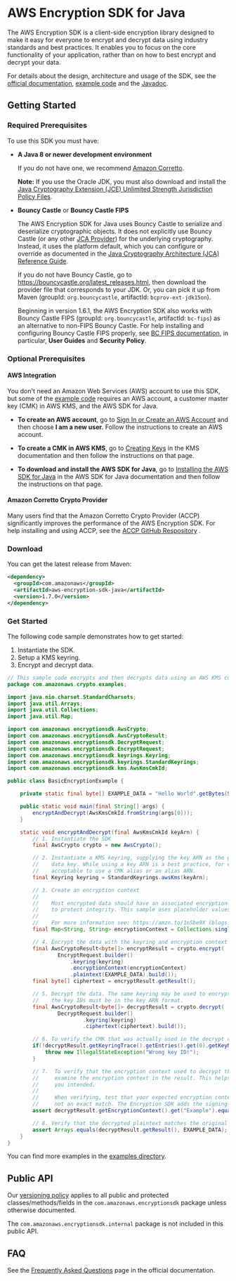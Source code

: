 # AWS Encryption SDK for Java

The AWS Encryption SDK is a client-side encryption library designed to make it easy for everyone to encrypt and decrypt data using industry standards and best practices. It enables you to focus on the core functionality of your application, rather than on how to best encrypt and decrypt your data.

For details about the design, architecture and usage of the SDK, see the [official documentation](https://docs.aws.amazon.com/encryption-sdk/latest/developer-guide/), [example code][examples] and the [Javadoc](https://aws.github.io/aws-encryption-sdk-java/javadoc/).

## Getting Started

### Required Prerequisites
To use this SDK you must have:

* **A Java 8 or newer development environment**

  If you do not have one, we recommend [Amazon Corretto](https://aws.amazon.com/corretto/).

  **Note:** If you use the Oracle JDK, you must also download and install the [Java Cryptography Extension (JCE) Unlimited Strength Jurisdiction Policy Files](http://www.oracle.com/technetwork/java/javase/downloads/jce8-download-2133166.html).

* **Bouncy Castle** or **Bouncy Castle FIPS**

  The AWS Encryption SDK for Java uses Bouncy Castle to serialize and deserialize cryptographic objects.
  It does not explicitly use Bouncy Castle (or any other [JCA Provider](https://docs.oracle.com/javase/8/docs/api/java/security/Provider.html)) for the underlying cryptography.
  Instead, it uses the platform default, which you can configure or override as documented in the
  [Java Cryptography Architecture (JCA) Reference Guide](https://docs.oracle.com/javase/9/security/java-cryptography-architecture-jca-reference-guide.htm#JSSEC-GUID-2BCFDD85-D533-4E6C-8CE9-29990DEB0190).

  If you do not have Bouncy Castle, go to https://bouncycastle.org/latest_releases.html, then download the provider file that corresponds to your JDK.
  Or, you can pick it up from Maven (groupId: `org.bouncycastle`, artifactId: `bcprov-ext-jdk15on`).

  Beginning in version 1.6.1,
  the AWS Encryption SDK also works with Bouncy Castle FIPS (groupId: `org.bouncycastle`, artifactId: `bc-fips`)
  as an alternative to non-FIPS Bouncy Castle.
  For help installing and configuring Bouncy Castle FIPS properly, see [BC FIPS documentation](https://www.bouncycastle.org/documentation.html),
  in particular, **User Guides** and **Security Policy**.

### Optional Prerequisites

#### AWS Integration
You don't need an Amazon Web Services (AWS) account to use this SDK, but some of the [example code][examples] requires an AWS account, a customer master key (CMK) in AWS KMS, and the AWS SDK for Java.

* **To create an AWS account**, go to [Sign In or Create an AWS Account](https://portal.aws.amazon.com/gp/aws/developer/registration/index.html) and then choose **I am a new user.** Follow the instructions to create an AWS account.

* **To create a CMK in AWS KMS**, go to [Creating Keys](https://docs.aws.amazon.com/kms/latest/developerguide/create-keys.html) in the KMS documentation and then follow the instructions on that page.

* **To download and install the AWS SDK for Java**, go to [Installing the AWS SDK for Java](https://docs.aws.amazon.com/AWSSdkDocsJava/latest/DeveloperGuide/java-dg-install-sdk.html) in the AWS SDK for Java documentation and then follow the instructions on that page.

#### Amazon Corretto Crypto Provider
Many users find that the Amazon Corretto Crypto Provider (ACCP) significantly improves the performance of the AWS Encryption SDK.
For help installing and using ACCP, see the [ACCP GitHub Respository](https://github.com/corretto/amazon-corretto-crypto-provider) .

### Download

You can get the latest release from Maven:

```xml
<dependency>
  <groupId>com.amazonaws</groupId>
  <artifactId>aws-encryption-sdk-java</artifactId>
  <version>1.7.0</version>
</dependency>
```

### Get Started

The following code sample demonstrates how to get started:

1. Instantiate the SDK.
2. Setup a KMS keyring.
3. Encrypt and decrypt data.

```java
// This sample code encrypts and then decrypts data using an AWS KMS customer master key (CMK).
package com.amazonaws.crypto.examples;

import java.nio.charset.StandardCharsets;
import java.util.Arrays;
import java.util.Collections;
import java.util.Map;

import com.amazonaws.encryptionsdk.AwsCrypto;
import com.amazonaws.encryptionsdk.AwsCryptoResult;
import com.amazonaws.encryptionsdk.DecryptRequest;
import com.amazonaws.encryptionsdk.EncryptRequest;
import com.amazonaws.encryptionsdk.keyrings.Keyring;
import com.amazonaws.encryptionsdk.keyrings.StandardKeyrings;
import com.amazonaws.encryptionsdk.kms.AwsKmsCmkId;

public class BasicEncryptionExample {

    private static final byte[] EXAMPLE_DATA = "Hello World".getBytes(StandardCharsets.UTF_8);

    public static void main(final String[] args) {
        encryptAndDecrypt(AwsKmsCmkId.fromString(args[0]));
    }

    static void encryptAndDecrypt(final AwsKmsCmkId keyArn) {
        // 1. Instantiate the SDK
        final AwsCrypto crypto = new AwsCrypto();

        // 2. Instantiate a KMS keyring, supplying the key ARN as the generator for generating a 
        //    data key. While using a key ARN is a best practice, for encryption operations it is also
        //    acceptable to use a CMK alias or an alias ARN.
        final Keyring keyring = StandardKeyrings.awsKms(keyArn);

        // 3. Create an encryption context
        //
        //    Most encrypted data should have an associated encryption context
        //    to protect integrity. This sample uses placeholder values.
        //
        //    For more information see: https://amzn.to/1nSbe9X (blogs.aws.amazon.com)
        final Map<String, String> encryptionContext = Collections.singletonMap("Example", "String");

        // 4. Encrypt the data with the keyring and encryption context
        final AwsCryptoResult<byte[]> encryptResult = crypto.encrypt(
                EncryptRequest.builder()
                    .keyring(keyring)
                    .encryptionContext(encryptionContext)
                    .plaintext(EXAMPLE_DATA).build());
        final byte[] ciphertext = encryptResult.getResult();

        // 5. Decrypt the data. The same keyring may be used to encrypt and decrypt, but for decryption
        //    the key IDs must be in the key ARN format.
        final AwsCryptoResult<byte[]> decryptResult = crypto.decrypt(
                DecryptRequest.builder()
                        .keyring(keyring)
                        .ciphertext(ciphertext).build());

        // 6. To verify the CMK that was actually used in the decrypt operation, inspect the keyring trace.
        if(!decryptResult.getKeyringTrace().getEntries().get(0).getKeyName().equals(keyArn.toString())) {
            throw new IllegalStateException("Wrong key ID!");
        }

        // 7.  To verify that the encryption context used to decrypt the data was the encryption context you expected,
        //     examine the encryption context in the result. This helps to ensure that you decrypted the ciphertext that
        //     you intended.
        //
        //     When verifying, test that your expected encryption context is a subset of the actual encryption context,
        //     not an exact match. The Encryption SDK adds the signing key to the encryption context when appropriate.
        assert decryptResult.getEncryptionContext().get("Example").equals("String");

        // 8. Verify that the decrypted plaintext matches the original plaintext
        assert Arrays.equals(decryptResult.getResult(), EXAMPLE_DATA);
    }
}
```

You can find more examples in the [examples directory][examples].

## Public API

Our [versioning policy](./VERSIONING.rst) applies to all public and protected classes/methods/fields
in the  `com.amazonaws.encryptionsdk` package unless otherwise documented.

The `com.amazonaws.encryptionsdk.internal` package is not included in this public API.

## FAQ

See the [Frequently Asked Questions](https://docs.aws.amazon.com/encryption-sdk/latest/developer-guide/faq.html) page in the official documentation.

[examples]: https://github.com/aws/aws-encryption-sdk-java/tree/master/src/examples/java/com/amazonaws/crypto/examples
